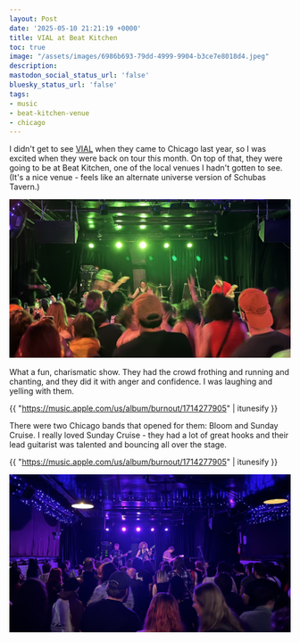 ```yaml
---
layout: Post
date: '2025-05-10 21:21:19 +0000'
title: VIAL at Beat Kitchen
toc: true
image: "/assets/images/6986b693-79dd-4999-9904-b3ce7e8018d4.jpeg"
description:
mastodon_social_status_url: 'false'
bluesky_status_url: 'false'
tags:
- music
- beat-kitchen-venue
- chicago
---
```



I didn't get to see [VIAL](https://www.vialband.com/) when they came to Chicago last year, so I was excited  when they were back on tour this month. On top of that, they were going to be at Beat Kitchen, one of the local venues I hadn't gotten to see. (It's a nice venue - feels like an alternate universe version of Schubas Tavern.)

![VIAL](/assets/images/6986b693-79dd-4999-9904-b3ce7e8018d4.jpeg)

What a fun, charismatic show. They had the crowd frothing and running and chanting, and they did it with anger and confidence. I was laughing and yelling with them.

{{ "https://music.apple.com/us/album/burnout/1714277905" | itunesify }}

There were two Chicago bands that opened for them: Bloom and Sunday Cruise. I really loved Sunday Cruise - they had a lot of great hooks and their lead guitarist was talented and bouncing all over the stage.

{{ "https://music.apple.com/us/album/burnout/1714277905" | itunesify }}

![Sunday Cruise](/assets/images/819e4fb8-65b3-42b1-98ba-27609585833f.jpeg)
